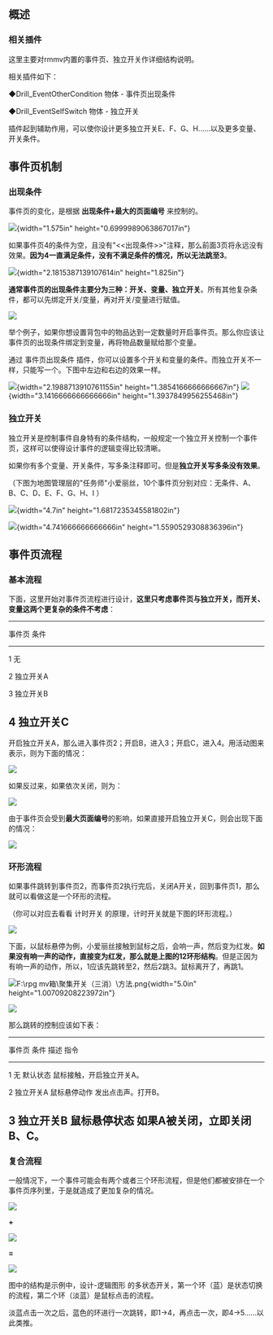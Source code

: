 ## 概述

### 相关插件

这里主要对rmmv内置的事件页、独立开关作详细结构说明。

相关插件如下：

◆Drill_EventOtherCondition 物体 - 事件页出现条件

◆Drill_EventSelfSwitch 物体 - 独立开关

插件起到辅助作用，可以使你设计更多独立开关E、F、G、H......以及更多变量、开关条件。

## 事件页机制

### 出现条件

事件页的变化，是根据 **出现条件+最大的页面编号** 来控制的。

![](./MediaFolder/media/image1.png){width="1.575in"
height="0.6999989063867017in"}

如果事件页4的条件为空，且没有"\<\<出现条件>\>"注释，那么前面3页将永远没有效果。**因为4一直满足条件，没有不满足条件的情况，所以无法跳至3**。

![](./MediaFolder/media/image2.png){width="2.1815387139107614in"
height="1.825in"}

**通常事件页的出现条件主要分为三种：开关、变量、独立开关**。所有其他复杂条件，都可以先绑定开关/变量，再对开关/变量进行赋值。

![](./MediaFolder/media/image3.emf)

举个例子，如果你想设置背包中的物品达到一定数量时开启事件页。那么你应该让事件页的出现条件绑定到变量，再将物品数量赋给那个变量。

通过 事件页出现条件
插件，你可以设置多个开关和变量的条件。而独立开关不一样，只能写一个。下图中左边和右边的效果一样。

![](./MediaFolder/media/image4.png){width="2.1988713910761155in"
height="1.3854166666666667in"}
![](./MediaFolder/media/image5.png){width="3.1416666666666666in"
height="1.3937849956255468in"}

### 独立开关

独立开关是控制事件自身特有的条件结构，一般规定一个独立开关控制一个事件页，这样可以使得设计事件的逻辑变得比较清晰。

如果你有多个变量、开关条件，写多条注释即可。但是**独立开关写多条没有效果**。

（下图为地图管理层的"任务师"小爱丽丝，10个事件页分别对应：无条件、A、B、C、D、E、F、G、H、I
）

![](./MediaFolder/media/image6.png){width="4.7in"
height="1.6817235345581802in"}

![](./MediaFolder/media/image7.png){width="4.741666666666666in"
height="1.5590529308836396in"}

## 事件页流程

### 基本流程

下面，这里开始对事件页流程进行设计，**这里只考虑事件页与独立开关，而开关、变量这两个更复杂的条件不考虑**：

  -----------------------------------------------------------------------
  事件页                           条件
  -------------------------------- --------------------------------------
  1                                无

  2                                独立开关A

  3                                独立开关B

  4                                独立开关C
  -----------------------------------------------------------------------

开启独立开关A，那么进入事件页2；开启B，进入3；开启C，进入4。用活动图来表示，则为下面的情况：

![](./MediaFolder/media/image8.emf)

如果反过来，如果依次关闭，则为：

![](./MediaFolder/media/image9.emf)

由于事件页会受到**最大页面编号**的影响，如果直接开启独立开关C，则会出现下面的情况：

![](./MediaFolder/media/image10.emf)

### 环形流程

如果事件跳转到事件页2，而事件页2执行完后，关闭A开关，回到事件页1，那么就可以看做这是一个环形的流程。

（你可以对应去看看 计时开关 的原理，计时开关就是下图的环形流程。）

![](./MediaFolder/media/image11.emf)

下面，以鼠标悬停为例，小爱丽丝接触到鼠标之后，会响一声，然后变为红发。**如果没有响一声的动作，直接变为红发，那么就是上图的12环形结构**。但是正因为有响一声的动作，所以，1应该先跳转至2，然后2跳3。鼠标离开了，再跳1。

![F:\\rpg
mv箱\\聚集开关（三消）\\方法.png](./MediaFolder/media/image12.png){width="5.0in"
height="1.00709208223972in"}

![](./MediaFolder/media/image13.emf)

那么跳转的控制应该如下表：

  ---------------------------------------------------------------------------
  事件页       条件           描述              指令
  ------------ -------------- ----------------- -----------------------------
  1            无             默认状态          鼠标接触，开启独立开关A。

  2            独立开关A      鼠标悬停动作      发出点击声。打开B。

  3            独立开关B      鼠标悬停状态      如果A被关闭，立即关闭B、C。
  ---------------------------------------------------------------------------

### 复合流程

一般情况下，一个事件可能会有两个或者三个环形流程，但是他们都被安排在一个事件页序列里，于是就造成了更加复杂的情况。

![](./MediaFolder/media/image14.emf)

**+**

![](./MediaFolder/media/image15.emf)

**=**

![](./MediaFolder/media/image16.emf)

图中的结构是示例中，设计-逻辑图形
的多状态开关，第一个环（蓝）是状态切换的流程，第二个环（淡蓝）是鼠标点击的流程。

淡蓝点击一次之后，蓝色的环进行一次跳转，即1-\>4，再点击一次，即4-\>5......以此类推。
